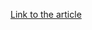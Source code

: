 [Link to the article](https://research.checkpoint.com/2025/11th-august-threat-intelligence-report/)
